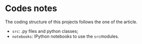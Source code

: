 # Codes notes

The coding structure of this projects follows the one of the article.

* `src`: .py files and python classes;
* `notebooks`: IPython notebooks to use the `src`modules.
